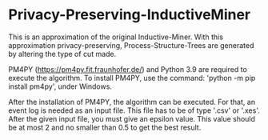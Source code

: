 # Privacy-Preserving-InductiveMiner
This is an approximation of the original Inductive-Miner. With this approximation privacy-preserving, Process-Structure-Trees are generated by altering the type of cut made.

PM4PY (https://pm4py.fit.fraunhofer.de/) and Python 3.9 are required to execute the algorithm. To install PM4PY, use the command: 'python -m pip install pm4py', under Windows.

After the installation of PM4PY, the algorithm can be executed. For that, an event log is needed as an input file. This file has to be of type '.csv' or '.xes'. After the given input file, you must give an epsilon value. This value should be at most 2 and no smaller than 0.5 to get the best result.
